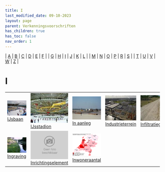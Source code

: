 ```yaml
---
title: I
last_modified_date: 09-10-2023
layout: page
parent: Verkenningsvoorschriften
has_children: true
has_toc: false
nav_order: 1
---
```


| [A](../A/A.html) | [B](../B/B.html) | [C](../C/C.html) | [D](../D/D.html) | [E](../E/E.html) | [F](../F/F.html) |
| [G](../G/G.html) | [H](../H/H.html) | [I](../I/I.html) | [J](../J/J.html) | [K](../K/K.html) | [L](../L/L.html) |
| [M](../M/M.html) | [N](../N/N.html) | [O](../O/O.html) | [P](../P/P.html) | [R](../R/R.html) | [S](../S/S.html) |
| [T](../T/T.html) | [U](../U/U.html) | [V](../V/V.html) | [W](../W/W.html) | [Z](../Z/Z.html) |

I
=

|     |     |     |     |     |
| --- | --- | --- | --- | --- |
| [![](IJsbaan/IJsbaan_125x100.bmp)](IJsbaan/IJsbaan.html)<br>[IJsbaan](IJsbaan/IJsbaan.html)               | [![](IJsstadion/IJsstadion_125x100.jpg)](IJsstadion/IJsstadion.html)<br>[IJsstadion](IJsstadion/IJsstadion.html)                                              | [![](In_aanleg/vv_0561_125x100.jpg)](In_aanleg/In_aanleg.html)<br>[In aanleg](In_aanleg/In_aanleg.html)                               | [![](../B/Bedrijventerrein/bedrijventerrein_125x100.jpg)](Industrieterrein/Industrieterrein.html)<br>[Industrieterrein](Industrieterrein/Industrieterrein.html) | [![](Infiltratiegebied/vv_0750_125x100.jpg)](Infiltratiegebied/Infiltratiegebied.html)<br>[Infiltratiegebied](Infiltratiegebied/Infiltratiegebied.html) |
| [![](Ingraving/Ingraving_125x100.jpg)](Ingraving/Ingraving.html)<br>[Ingraving](Ingraving/Ingraving.html) | [![](../../images/foto-niet-beschikbaar.jpg)](Inrichtingselement/Inrichtingselement.html)<br>[Inrichtingselement](Inrichtingselement/Inrichtingselement.html) | [![](Inwoneraantal/Inwoneraantal_125x100.png)](Inwoneraantal/Inwoneraantal.html)<br>[Inwoneraantal](Inwoneraantal/Inwoneraantal.html) |                                                                                                                                                                 |                                                                                                                                                         |
